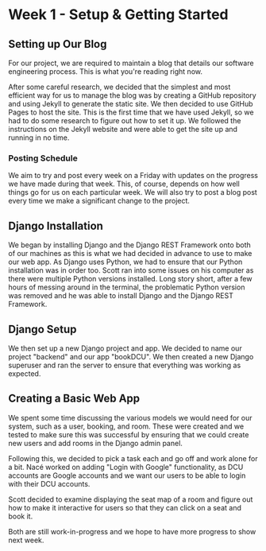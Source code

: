 # Week 1 - Setup & Getting Started
## Setting up Our Blog
For our project, we are required to maintain a blog that details our software engineering process. This is what you're reading right now.

After some careful research, we decided that the simplest and most efficient way for us to manage the blog was by creating a GitHub repository and using Jekyll to generate the static site. We then decided to use GitHub Pages to host the site. This is the first time that we have used Jekyll, so we had to do some research to figure out how to set it up. We followed the instructions on the Jekyll website and were able to get the site up and running in no time.

### Posting Schedule
We aim to try and post every week on a Friday with updates on the progress we have made during that week. This, of course, depends on how well things go for us on each particular week. We will also try to post a blog post every time we make a significant change to the project.

## Django Installation
We began by installing Django and the Django REST Framework onto both of our machines as this is what we had decided in advance to use to make our web app. As Django uses Python, we had to ensure that our Python installation was in order too. Scott ran into some issues on his computer as there were multiple Python versions installed. Long story short, after a few hours of messing around in the terminal, the problematic Python version was removed and he was able to install Django and the Django REST Framework.

## Django Setup
We then set up a new Django project and app. We decided to name our project "backend" and our app "bookDCU". We then created a new Django superuser and ran the server to ensure that everything was working as expected.

## Creating a Basic Web App
We spent some time discussing the various models we would need for our system, such as a user, booking, and room. These were created and we tested to make sure this was successful by ensuring that we could create new users and add rooms in the Django admin panel.

Following this, we decided to pick a task each and go off and work alone for a bit. Nacé worked on adding "Login with Google" functionality, as DCU accounts are Google accounts and we want our users to be able to login with their DCU accounts.

Scott decided to examine displaying the seat map of a room and figure out how to make it interactive for users so that they can click on a seat and book it.

Both are still work-in-progress and we hope to have more progress to show next week.
